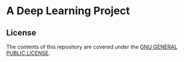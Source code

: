 # A Deep Learning Project



## License

The contents of this repository are covered under the [GNU GENERAL PUBLIC LICENSE](License.md).
